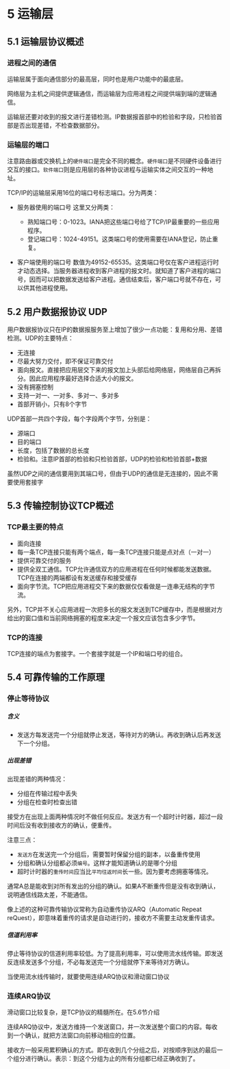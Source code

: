 # 5 运输层

## 5.1 运输层协议概述

### 进程之间的通信

运输层属于面向通信部分的最高层，同时也是用户功能中的最底层。

网络层为主机之间提供逻辑通信，而运输层为应用进程之间提供端到端的逻辑通信。

运输层还要对收到的报文进行差错检测。IP数据报首部中的检验和字段，只检验首部是否出现差错，不检查数据部分。

### 运输层的端口

注意路由器或交换机上的`硬件端口`是完全不同的概念。`硬件端口`是不同硬件设备进行交互的接口。`软件端口`则是应用层的各种协议进程与运输实体之间交互的一种地址。

TCP/IP的运输层采用16位的端口号标志端口。分为两类：

- 服务器使用的端口号
  这里又分两类：
  - 熟知端口号：0-1023。IANA把这些端口号给了TCP/IP最重要的一些应用程序。
  - 登记端口号：1024-49151。这类端口号的使用需要在IANA登记，防止重复。

- 客户端使用的端口号
  数值为49152-65535。这类端口号仅在客户进程运行时才动态选择。当服务器进程收到客户进程的报文时。就知道了客户进程的端口号，因而可以把数据发送给客户进程。通信结束后，客户端口号就不存在，可以供其他进程使用。

## 5.2 用户数据报协议 UDP

用户数据报协议只在IP的数据报服务至上增加了很少一点功能：复用和分用、差错检测。UDP的主要特点：

- 无连接
- 尽最大努力交付，即不保证可靠交付
- 面向报文。直接把应用层交下来的报文加上头部后给网络层，网络层自己再拆分。因此应用程序最好选择合适大小的报文。
- 没有拥塞控制
- 支持一对一、一对多、多对一、多对多
- 首部开销小，只有8个字节

UDP首部一共四个字段，每个字段两个字节，分别是：

- 源端口
- 目的端口
- 长度，包括了数据的总长度
- 检验和。注意IP首部的检验和只检验首部，UDP的检验和检验首部+数据

虽然UDP之间的通信要用到其端口号，但由于UDP的通信是无连接的，因此不需要使用套接字

## 5.3 传输控制协议TCP概述

### TCP最主要的特点

- 面向连接
- 每一条TCP连接只能有两个端点，每一条TCP连接只能是点对点（一对一）
- 提供可靠交付的服务
- 提供全双工通信。TCP允许通信双方的应用进程在任何时候都能发送数据。TCP在连接的两端都设有发送缓存和接受缓存
- 面向字节流。TCP把应用进程交下来的数据仅仅看做是一连串无结构的字节流。

另外，TCP并不关心应用进程一次把多长的报文发送到TCP缓存中，而是根据对方给出的窗口值和当前网络拥塞的程度来决定一个报文应该包含多少字节。

### TCP的连接

TCP连接的端点为套接字。一个套接字就是一个IP和端口号的组合。

## 5.4 可靠传输的工作原理

### 停止等待协议

##### 含义

- 发送方每发送完一个分组就停止发送，等待对方的确认。再收到确认后再发送下一个分组。

##### 出现差错

出现差错的两种情况：

- 分组在传输过程中丢失
- 分组在检查时检查出错

接受方在出现上面两种情况时不做任何反应。发送方有一个超时计时器，超过一段时间后没有收到接收方的确认，便重传。

注意三点：

- `发送方`在发送完一个分组后，需要暂时保留分组的副本，以备重传使用
- 分组和确认分组都必须`编号`。这样才能知道确认的是哪个分组
- 超时计时器的`重传时间`应当比`平均往返时间`长一些。因为要考虑拥塞等情况。

通常A总是能收到对所有发出的分组的确认。如果A不断重传但是没有收到确认，说明通信线路太差，不能通信。

像上述的这种可靠传输协议常称为自动重传协议ARQ（Automatic Repeat reQuest），即意味着重传的请求是自动进行的，接收方不需要主动发重传请求。

##### 信道利用率

停止等待协议的信道利用率较低。为了提高利用率，可以使用流水线传输。即发送反连续发送多个分组，不必每发送完一个分组就停下来等待对方确认。

当使用流水线传输时，就要使用连续ARQ协议和滑动窗口协议

### 连续ARQ协议

滑动窗口比较复杂，是TCP协议的精髓所在。在5.6节介绍

连续ARQ协议中，发送方维持一个发送窗口，并一次发送整个窗口的内容。每收到一个确认，就把方法窗口向前移动相应的位置。

接收方一般采用累积确认的方式。即在收到几个分组之后，对按顺序到达的最后一个组分进行确认。表示：到这个分组为止的所有分组都已经正确收到了。
